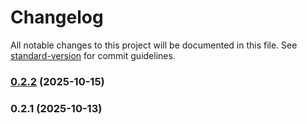 # Changelog

All notable changes to this project will be documented in this file. See [standard-version](https://github.com/conventional-changelog/standard-version) for commit guidelines.

### [0.2.2](https://github.com/rebo-85/MC-Bedrock-Lib/compare/v0.2.1...v0.2.2) (2025-10-15)

### 0.2.1 (2025-10-13)
